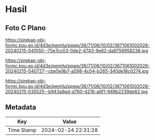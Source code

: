 # Hasil

## Foto C Plano

https://sirekap-obj-formc.kpu.go.id/4d3e/pemilu/ppwp/36/71/06/10/02/3671061002028-20240215-041050--75e7cc03-0de2-4743-9e62-da9756958238.jpg

https://sirekap-obj-formc.kpu.go.id/4d3e/pemilu/ppwp/36/71/06/10/02/3671061002028-20240215-040727--cbe5e9b7-a598-4c04-b265-340de18c0274.jpg

https://sirekap-obj-formc.kpu.go.id/4d3e/pemilu/ppwp/36/71/06/10/02/3671061002028-20240215-035525--b943a9ad-d760-4216-a6f1-949b2239de82.jpg


## Metadata

| Key        | Value               |
| ---------- | ------------------- |
| Time Stamp | 2024-02-24 22:31:28 |



